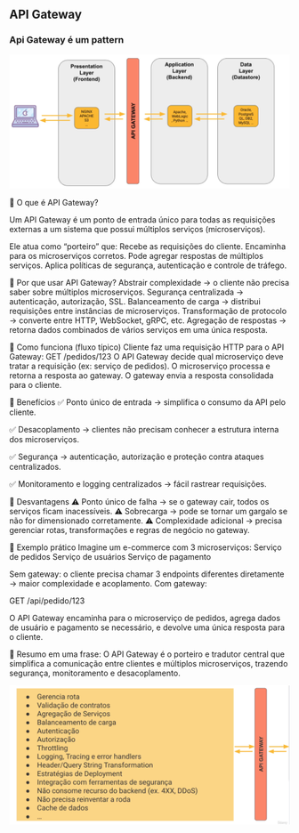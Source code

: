 ## API Gateway
### Api Gateway é um pattern

![img_17.png](img_17.png)

🔹 O que é API Gateway?

Um API Gateway é um ponto de entrada único para todas as requisições externas a um sistema que possui múltiplos serviços (microserviços).

Ele atua como “porteiro” que:
Recebe as requisições do cliente.
Encaminha para os microserviços corretos.
Pode agregar respostas de múltiplos serviços.
Aplica políticas de segurança, autenticação e controle de tráfego.

🔹 Por que usar API Gateway?
Abstrair complexidade → o cliente não precisa saber sobre múltiplos microserviços.
Segurança centralizada → autenticação, autorização, SSL.
Balanceamento de carga → distribui requisições entre instâncias de microserviços.
Transformação de protocolo → converte entre HTTP, WebSocket, gRPC, etc.
Agregação de respostas → retorna dados combinados de vários serviços em uma única resposta.

🔹 Como funciona (fluxo típico)
Cliente faz uma requisição HTTP para o API Gateway:
GET /pedidos/123
O API Gateway decide qual microserviço deve tratar a requisição (ex: serviço de pedidos).
O microserviço processa e retorna a resposta ao gateway.
O gateway envia a resposta consolidada para o cliente.

🔹 Benefícios
✅ Ponto único de entrada → simplifica o consumo da API pelo cliente.

✅ Desacoplamento → clientes não precisam conhecer a estrutura interna dos microserviços.

✅ Segurança → autenticação, autorização e proteção contra ataques centralizados.

✅ Monitoramento e logging centralizados → fácil rastrear requisições.

🔹 Desvantagens
⚠️ Ponto único de falha → se o gateway cair, todos os serviços ficam inacessíveis.
⚠️ Sobrecarga → pode se tornar um gargalo se não for dimensionado corretamente.
⚠️ Complexidade adicional → precisa gerenciar rotas, transformações e regras de negócio no gateway.

🔹 Exemplo prático
Imagine um e-commerce com 3 microserviços:
Serviço de pedidos
Serviço de usuários
Serviço de pagamento

Sem gateway: o cliente precisa chamar 3 endpoints diferentes diretamente → maior complexidade e acoplamento.
Com gateway:

GET /api/pedido/123

O API Gateway encaminha para o microserviço de pedidos, agrega dados de usuário e pagamento se necessário, e devolve uma única resposta para o cliente.

📌 Resumo em uma frase:
O API Gateway é o porteiro e tradutor central que simplifica a comunicação entre clientes e múltiplos microserviços, trazendo segurança, monitoramento e desacoplamento.

![img_18.png](img_18.png)